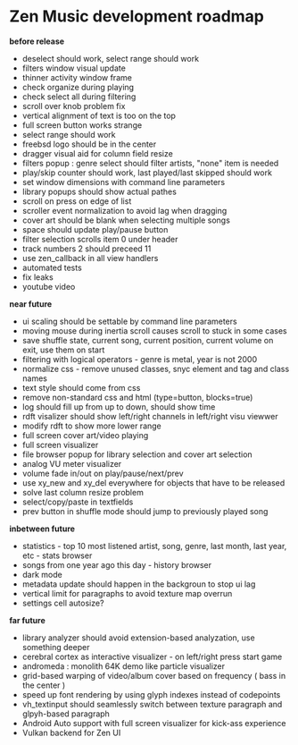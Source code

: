 # Zen Music development roadmap

**before release**

 - deselect should work, select range should work
 - filters window visual update
 - thinner activity window frame
 - check organize during playing
 - check select all during filtering
 - scroll over knob problem fix
 - vertical alignment of text is too on the top
 - full screen button works strange
 - select range should work
 - freebsd logo should be in the center
 - dragger visual aid for column field resize
 - filters popup : genre select should filter artists, "none" item is needed
 - play/skip counter should work, last played/last skipped should work
 - set window dimensions with command line parameters
 - library popups should show actual pathes
 - scroll on press on edge of list
 - scroller event normalization to avoid lag when dragging
 - cover art should be blank when selecting multiple songs
 - space should update play/pause button
 - filter selection scrolls item 0 under header
 - track numbers 2 should preceed 11
 - use zen_callback in all view handlers
 - automated tests
 - fix leaks
 - youtube video

**near future**

 - ui scaling should be settable by command line parameters
 - moving mouse during inertia scroll causes scroll to stuck in some cases
 - save shuffle state, current song, current position, current volume on exit, use them on start
 - filtering with logical operators - genre is metal, year is not 2000
 - normalize css - remove unused classes, snyc element and tag and class names
 - text style should come from css
 - remove non-standard css and html (type=button, blocks=true)
 - log should fill up from up to down, should show time
 - rdft visalizer should show left/right channels in left/right visu viewwer
 - modify rdft to show more lower range
 - full screen cover art/video playing
 - full screen visualizer
 - file browser popup for library selection and cover art selection
 - analog VU meter visualizer
 - volume fade in/out on play/pause/next/prev
 - use xy_new and xy_del everywhere for objects that have to be released
 - solve last column resize problem
 - select/copy/paste in textfields
 - prev button in shuffle mode should jump to previously played song

**inbetween future**

 - statistics - top 10 most listened artist, song, genre, last month, last year, etc - stats browser
 - songs from one year ago this day - history browser
 - dark mode
 - metadata update should happen in the backgroun to stop ui lag
 - vertical limit for paragraphs to avoid texture map overrun
 - settings cell autosize?

**far future**

 - library analyzer should avoid extension-based analyzation, use something deeper
 - cerebral cortex as interactive visualizer - on left/right press start game
 - andromeda : monolith 64K demo like particle visualizer	     
 - grid-based warping of video/album cover based on frequency ( bass in the center )
 - speed up font rendering by using glyph indexes instead of codepoints
 - vh_textinput should seamlessly switch between texture paragraph and glpyh-based paragraph
 - Android Auto support with full screen visualizer for kick-ass experience
 - Vulkan backend for Zen UI